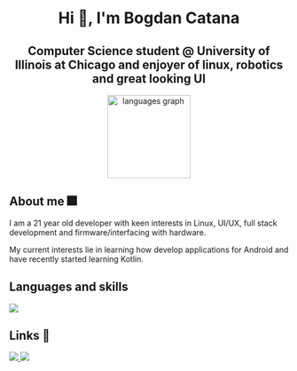 <h1 align="center">Hi 👋, I'm Bogdan Catana</h1>
<h2 align="center">Computer Science student @ University of Illinois at Chicago and enjoyer of linux, robotics and great looking UI</h2>

<div align="center">
  <img align="center" src="https://github-readme-stats.vercel.app/api/top-langs?username=bogdicatana&locale=en&hide_title=false&layout=compact&card_width=320&langs_count=10&theme=dracula&hide_border=false" height="150" alt="languages graph"  />
</div>

<h2>About me 🎆</h2>
<p>I am a 21 year old developer with keen interests in Linux, UI/UX, full stack development and firmware/interfacing with hardware.</p>
<p>My current interests lie in learning how develop applications for Android and have recently started learning Kotlin.</p>

<h2 align="left">Languages and skills</h2>
<img src="https://skillicons.dev/icons?i=python,cpp,c,java,css,javascript,html,sqlite,git,linux,arch,figma,vim">

<h2 align="left">Links 🔗</h2>
<a href="mailto:bcatana394@gmail.com">
  <img src="https://img.shields.io/badge/Gmail-333333?style=for-the-badge&logo=gmail&logoColor=red" />
</a>
<a href="https://www.linkedin.com/in/bogdan-catana-46531a2b3/" target="_blank">
  <img src="https://img.shields.io/badge/LinkedIn-0077B5?style=for-the-badge&logo=linkedin&logoColor=white" target="_blank" />
</a>
